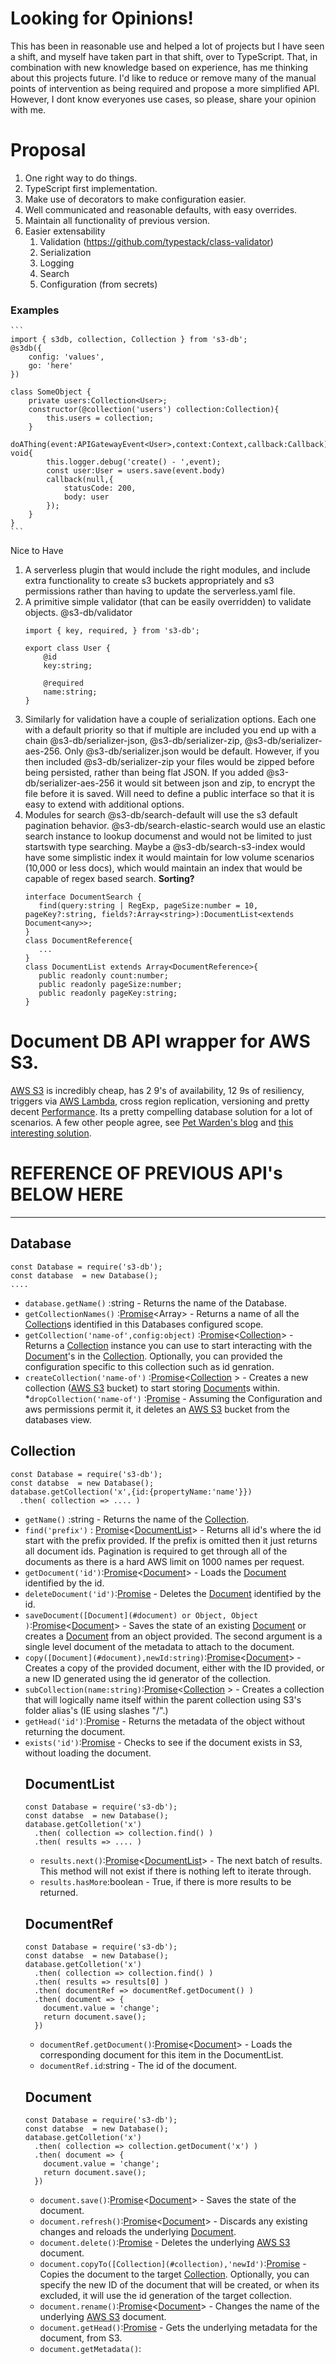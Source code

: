 # Looking for Opinions!
This has been in reasonable use and helped a lot of projects but I have seen a shift, and myself have taken part in that shift, over to TypeScript. That, in combination with new knowledge based on experience, has me thinking about this projects future. I'd like to reduce or remove many of the manual points of intervention as being required and propose a more simplified API. However, I dont know everyones use cases, so please, share your opinion with me.

# Proposal
1. One right way to do things.
1. TypeScript first implementation.
1. Make use of decorators to make configuration easier.
1. Well communicated and reasonable defaults, with easy overrides.
1. Maintain all functionality of previous version.
1. Easier extensability
    1. Validation (https://github.com/typestack/class-validator)
    1. Serialization
    1. Logging
    1. Search
    1. Configuration (from secrets)

### Examples
    ```
    import { s3db, collection, Collection } from 's3-db';
    @s3db({
        config: 'values',
        go: 'here'
    })

    class SomeObject {
        private users:Collection<User>;
        constructor(@collection('users') collection:Collection){
            this.users = collection;
        }
        doAThing(event:APIGatewayEvent<User>,context:Context,callback:Callback): void{
            this.logger.debug('create() - ',event);
            const user:User = users.save(event.body)
            callback(null,{
                statusCode: 200,
                body: user
            });
        }
    }
    ```


Nice to Have
1. A serverless plugin that would include the right modules, and include extra functionality to create s3 buckets appropriately and s3 permissions rather than having to update the serverless.yaml file. 
1. A primitive simple validator (that can be easily overridden) to validate objects. @s3-db/validator
    ```
    import { key, required, } from 's3-db';

    export class User {
        @id
        key:string;
        
        @required
        name:string;
    }
    ```
1. Similarly for validation have a couple of serialization options. Each one with a default priority so that if multiple are included you end up with a chain @s3-db/serializer-json, @s3-db/serializer-zip, @s3-db/serializer-aes-256. Only @s3-db/serializer.json would be default. However, if you then included @s3-db/serializer-zip your files would be zipped before being persisted, rather than being flat JSON. If you added @s3-db/serializer-aes-256 it would sit between json and zip, to encrypt the file before it is saved. Will need to define a public interface so that it is easy to extend with additional options.
1. Modules for search @s3-db/search-default will use the s3 default pagination behavior. @s3-db/search-elastic-search would use an elastic search instance to 
lookup documenst and would not be limited to just startswith type searching. Maybe a @s3-db/search-s3-index would have some simplistic index it would maintain for low volume scenarios (10,000 or less docs), which would maintain an index that would be capable of regex based search. **Sorting?**
   ```
   interface DocumentSearch {
      find(query:string | RegExp, pageSize:number = 10, pageKey?:string, fields?:Array<string>):DocumentList<extends Document<any>>;
   }
   class DocumentReference{
      ...
   }
   class DocumentList extends Array<DocumentReference>{
      public readonly count:number;
      public readonly pageSize:number;
      public readonly pageKey:string;
   }
   ```


# Document DB API wrapper for AWS S3.
[AWS S3](https://aws.amazon.com/s3) is incredibly cheap, has 2 9's of availability, 12 9s of resiliency, triggers via [AWS Lambda](https://aws.amazon.com/lambda/), cross region replication, versioning and pretty decent [Performance](./docs/Performance.md). Its a pretty compelling database solution for a lot of scenarios. A few other people agree, see [Pet Warden's blog](https://petewarden.com/2010/10/01/how-i-ended-up-using-s3-as-my-database/) and [this interesting solution](http://www.s3nosql.com.s3.amazonaws.com/infinitedata.html).

# REFERENCE OF PREVIOUS API's BELOW HERE
------

## Database
```:JavaScript
const Database = require('s3-db');
const database  = new Database();
....
```

* ```database.getName()``` :string - Returns the name of the Database.
* ```getCollectionNames()``` :[Promise](https://developer.mozilla.org/en-US/docs/Web/JavaScript/Reference/Global_Objects/Promise)<Array<string>> - Returns a name of all the [Collection](#collection)s identified in this Databases configured scope.
* ```getCollection('name-of',config:object)``` :[Promise](https://developer.mozilla.org/en-US/docs/Web/JavaScript/Reference/Global_Objects/Promise)<[Collection](#collection)> - Returns a [Collection](#collection) instance you can use to start interacting with the [Document](#document)'s in the [Collection](#collection). Optionally, you can provided the configuration specific to this collection such as id genration.
* ```createCollection('name-of')``` :[Promise](https://developer.mozilla.org/en-US/docs/Web/JavaScript/Reference/Global_Objects/Promise)<[Collection](#collection) > - Creates a new collection ([AWS S3](https://aws.amazon.com/s3) bucket) to start storing [Document](#document)s within. 
*```dropCollection('name-of')``` :[Promise](https://developer.mozilla.org/en-US/docs/Web/JavaScript/Reference/Global_Objects/Promise) - Assuming the Configuration and aws permissions permit it, it deletes an [AWS S3](https://aws.amazon.com/s3) bucket from the databases view.


## Collection
```:JavaScript
const Database = require('s3-db');
const databse  = new Database();
database.getCollection('x',{id:{propertyName:'name'}})
  .then( collection => .... )
```

* ```getName()``` :string - Returns the name of the [Collection](#collection).
* ```find('prefix')``` : [Promise](https://developer.mozilla.org/en-US/docs/Web/JavaScript/Reference/Global_Objects/Promise)<[DocumentList](#DocumentList)> - Returns all id's where the id start with the prefix provided. If the prefix is omitted then it just returns all document ids. Pagination is required to get through all of the documents as there is a hard AWS limit on 1000 names per request.
* ```getDocument('id')```:[Promise](https://developer.mozilla.org/en-US/docs/Web/JavaScript/Reference/Global_Objects/Promise)<[Document](#document)> - Loads the [Document](#document) identified by the id. 
* ```deleteDocument('id')```:[Promise](https://developer.mozilla.org/en-US/docs/Web/JavaScript/Reference/Global_Objects/Promise) - Deletes the [Document](#document) identified by the id. 
* ```saveDocument([Document](#document) or Object, Object )```:[Promise](https://developer.mozilla.org/en-US/docs/Web/JavaScript/Reference/Global_Objects/Promise)<[Document](#document)> - Saves the state of an existing [Document](#document) or creates a [Document](#document) from an object provided. The second argument is a single level document of the metadata to attach to the document.
* ```copy([Document](#document),newId:string)```:[Promise](https://developer.mozilla.org/en-US/docs/Web/JavaScript/Reference/Global_Objects/Promise)<[Document](#document)> - Creates a copy of the provided document, either with the ID provided, or a new ID generated using the id generator of the collection.
* ```subCollection(name:string)```:[Promise](https://developer.mozilla.org/en-US/docs/Web/JavaScript/Reference/Global_Objects/Promise)<[Collection](#collection) > - Creates a collection that will logically name itself within the parent collection using S3's folder alias's (IE using slashes "/".)
* ```getHead('id')```:[Promise](https://developer.mozilla.org/en-US/docs/Web/JavaScript/Reference/Global_Objects/Promise)<Object> - Returns the metadata of the object without returning the document.
* ```exists('id')```:[Promise](https://developer.mozilla.org/en-US/docs/Web/JavaScript/Reference/Global_Objects/Promise)<boolean> - Checks to see if the document exists in S3, without loading the document.


## DocumentList
```:JavaScript
const Database = require('s3-db');
const databse  = new Database();
database.getColletion('x')
  .then( collection => collection.find() )
  .then( results => .... )
```

* ```results.next()```:[Promise](https://developer.mozilla.org/en-US/docs/Web/JavaScript/Reference/Global_Objects/Promise)<[DocumentList](#DocumentList)> - The next batch of results. This method will not exist if there is nothing left to iterate through.
* ```results.hasMore```:boolean - True, if there is more results to be returned.

## DocumentRef
```:JavaScript
const Database = require('s3-db');
const databse  = new Database();
database.getColletion('x')
  .then( collection => collection.find() )
  .then( results => results[0] )
  .then( documentRef => documentRef.getDocument() )
  .then( document => {
    document.value = 'change';
    return document.save();
  })
```

* ```documentRef.getDocument()```:[Promise](https://developer.mozilla.org/en-US/docs/Web/JavaScript/Reference/Global_Objects/Promise)<[Document](#document)> - Loads the corresponding document for this item in the DocumentList.
* ```documentRef.id```:string - The id of the document.

## Document
```:JavaScript
const Database = require('s3-db');
const databse  = new Database();
database.getColletion('x')
  .then( collection => collection.getDocument('x') )
  .then( document => {
    document.value = 'change';
    return document.save();
  })
```

* ```document.save()```:[Promise](https://developer.mozilla.org/en-US/docs/Web/JavaScript/Reference/Global_Objects/Promise)<[Document](#document)> - Saves the state of the document.
* ```document.refresh()```:[Promise](https://developer.mozilla.org/en-US/docs/Web/JavaScript/Reference/Global_Objects/Promise)<[Document](#document)> -  Discards any existing changes and reloads the underlying [Document](#document).
* ```document.delete()```:[Promise](https://developer.mozilla.org/en-US/docs/Web/JavaScript/Reference/Global_Objects/Promise) - Deletes the underlying [AWS S3](https://aws.amazon.com/s3) document.
* ```document.copyTo([Collection](#collection),'newId')```:[Promise](https://developer.mozilla.org/en-US/docs/Web/JavaScript/Reference/Global_Objects/Promise) - Copies the document to the target [Collection](#collection). Optionally, you can specify the new ID of the document that will be created, or when its excluded, it will use the id generation of the target collection.
* ```document.rename()```:[Promise](https://developer.mozilla.org/en-US/docs/Web/JavaScript/Reference/Global_Objects/Promise)<[Document](#document)> - Changes the name of the underlying [AWS S3](https://aws.amazon.com/s3) document.
* ```document.getHead()```:[Promise](https://developer.mozilla.org/en-US/docs/Web/JavaScript/Reference/Global_Objects/Promise)<Object> - Gets the underlying metadata for the document, from S3.
* ```document.getMetadata()```:<Object> - Gets the 'current' metadata of the object. Does not do a check against S3.

note: _You may notice additional functions on each document instance, it is unwise to use thse as they are used by the framework itself and may change without notice._
